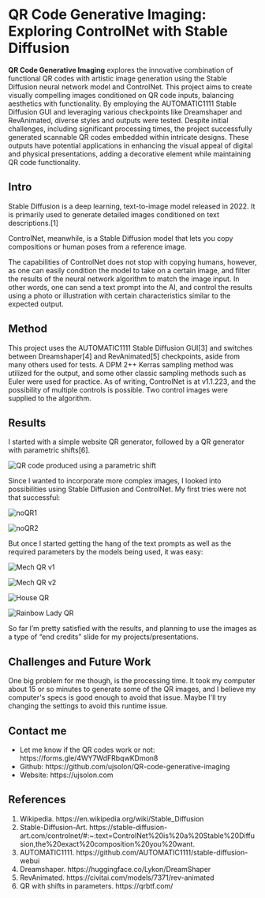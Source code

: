# QR Code Generative Imaging: Exploring ControlNet with Stable Diffusion

**QR Code Generative Imaging** explores the innovative combination of functional QR codes with artistic image generation using the Stable Diffusion neural network model and ControlNet. This project aims to create visually compelling images conditioned on QR code inputs, balancing aesthetics with functionality. By employing the AUTOMATIC1111 Stable Diffusion GUI and leveraging various checkpoints like Dreamshaper and RevAnimated, diverse styles and outputs were tested. Despite initial challenges, including significant processing times, the project successfully generated scannable QR codes embedded within intricate designs. These outputs have potential applications in enhancing the visual appeal of digital and physical presentations, adding a decorative element while maintaining QR code functionality.  

## Intro

Stable Diffusion is a deep learning, text-to-image model released in 2022. It is primarily used to generate detailed images conditioned on text descriptions.[1]

ControlNet, meanwhile, is a Stable Diffusion model that lets you copy compositions or human poses from a reference image.

The capabilities of ControlNet does not stop with copying humans, however, as one can easily condition the model to take on a certain image, and filter the results of the neural network algorithm to match the image input. In other words, one can send a text prompt into the AI, and control the results using a photo or illustration with certain characteristics similar to the expected output.

## Method
This project uses the AUTOMATIC1111 Stable Diffusion GUI[3] and switches between Dreamshaper[4] and RevAnimated[5] checkpoints, aside from many others used for tests. A DPM 2++ Kerras sampling method was utilized for the output, and some other classic sampling methods such as Euler were used for practice. As of writing, ControlNet is at v1.1.223, and the possibility of multiple controls is possible. Two control images were supplied to the algorithm. 

## Results
I started with a simple website QR generator, followed by a QR generator with parametric shifts[6].

![QR code produced using a parametric shift](/images/QR5.png "Simple parametric QR")

Since I wanted to incorporate more complex images, I looked into possibilities using Stable Diffusion and ControlNet. My first tries were not that successful:

![noQR1](/images/noQR1.png "Would pass as abstract art, but no QR")

![noQR2](/images/noQR2.png "My first tries in creating QR conditioned images")

But once I started getting the hang of the text prompts as well as the required parameters by the models being used, it was easy:

![Mech QR v1](/images/QR1.png "Cool mech")

![Mech QR v2](/images/QR2.png "Recreating the first one")

![House QR](/images/QR3.png "This house looks like a puzzle")

![Rainbow Lady QR](/images/QR4.png "Humans seem harder to correctly generate")

So far I’m pretty satisfied with the results, and planning to use the images as a type of “end credits” slide for my projects/presentations.

## Challenges and Future Work
One big problem for me though, is the processing time. It took my computer about 15 or so minutes to generate some of the QR images, and I believe my computer's specs is good enough to avoid that issue. Maybe I'll try changing the settings to avoid this runtime issue.

## Contact me
<ul>
<li> Let me know if the QR codes work or not: https://forms.gle/4WY7WdFRbqwKDmon8
<li> Github: https://github.com/ujsolon/QR-code-generative-imaging
<li> Website: https://ujsolon.com
</ul>

## References
<ol>
<li> Wikipedia. https://en.wikipedia.org/wiki/Stable_Diffusion
<li> Stable-Diffusion-Art. https://stable-diffusion-art.com/controlnet/#:~:text=ControlNet%20is%20a%20Stable%20Diffusion,the%20exact%20composition%20you%20want.
<li> AUTOMATIC1111. https://github.com/AUTOMATIC1111/stable-diffusion-webui
<li> Dreamshaper. https://huggingface.co/Lykon/DreamShaper
<li> RevAnimated. https://civitai.com/models/7371/rev-animated
<li> QR with shifts in parameters. https://qrbtf.com/
</ol>
